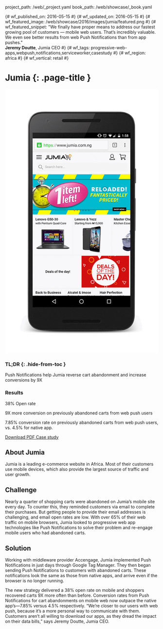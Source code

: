 project_path: /web/_project.yaml book_path: /web/showcase/_book.yaml

{# wf_published_on: 2016-05-15 #} {# wf_updated_on: 2016-05-15 #} {# wf_featured_image: /web/showcase/2016/images/jumia/featured.png #} {# wf_featured_snippet: "We finally have proper means to address our fastest growing pool of customers — mobile web users. That’s incredibly valuable. We even see better results from web Push Notifications than from app pushes."  
**Jeremy Doutte**, Jumia CEO #} {# wf_tags: progressive-web-apps,webpush,notifications,serviceworker,casestudy #} {# wf_region: africa #} {# wf_vertical: retail #}

# Jumia {: .page-title }

<img src="images/jumia/jumia_framed.gif" class="attempt-right" />

### TL;DR {: .hide-from-toc }

Push Notifications help Jumia reverse cart abandonment and increase conversions by 9X

### Results

<span class="compare-yes"></span> 38% Open rate

<span class="compare-yes"></span> 9X more conversion on previously abandoned carts from web push users

<span class="compare-yes"></span>7.85% conversion rate on previously abandoned carts from web push users, vs. 4.5% for native app.

<a class="button button-primary" href="pdfs/jumia.pdf">
  Download PDF Case study
</a>

## About Jumia

Jumia is a leading e-commerce website in Africa. Most of their customers use mobile devices, which also provide the largest source of traffic and user growth.

## Challenge

Nearly a quarter of shopping carts were abandoned on Jumia’s mobile site every day. To counter this, they reminded customers via email to complete their purchases. But getting people to provide their email addresses is challenging, and email open rates are low. With over 65% of their web traffic on mobile browsers, Jumia looked to progressive web app technologies like Push Notifications to solve their problem and re-engage mobile users who had abandoned carts.

## Solution

Working with middleware provider Accengage, Jumia implemented Push Notifications in just days through Google Tag Manager. They then began sending Push Notifications to customers with abandoned carts. These notifications look the same as those from native apps, and arrive even if the browser is no longer running.

The new strategy delivered a 38% open rate on mobile and shoppers recovered carts 9X more often than before. Conversion rates from Push Notifications for cart abandonments on mobile web now outpace the native app’s—7.85% versus 4.5% respectively. “We’re closer to our users with web push, because it’s a more personal way to communicate with them. Customers aren’t all willing to download our apps, as they dread the impact on their data bills,” says Jeremy Doutte, Jumia CEO.